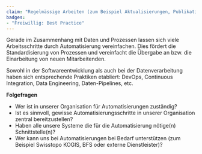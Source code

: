 ```yaml
---
claim: "Regelmässige Arbeiten (zum Beispiel Aktualisierungen, Publikation) sind automatisiert."
badges:
- "Freiwillig: Best Practice"
---
```


Gerade im Zusammenhang mit Daten und Prozessen lassen sich viele Arbeitsschritte durch Automatisierung vereinfachen. Dies fördert die Standardisierung von Prozessen und vereinfacht die Übergabe an bzw. die Einarbeitung von neuen Mitarbeitenden.

Sowohl in der Softwareentwicklung als auch bei der Datenverarbeitung haben sich entsprechende Praktiken etabliert: DevOps, Continuous Integration, Data Engineering, Daten-Pipelines, etc.

**Folgefragen**

* Wer ist in unserer Organisation für Automatisierungen zuständig?
* Ist es sinnvoll, gewisse Automatisierungsschritte in unserer Organisation zentral bereitzustellen?
* Haben alle unsere Systeme die für die Automatisierung nötige(n) Schnittstelle(n)?
* Wer kann uns bei Automatisierungen bei Bedarf unterstützen (zum Beispiel Swisstopo KOGIS, BFS oder externe Dienstleister)?